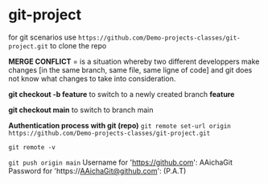 # git-project
for git scenarios
use ```https://github.com/Demo-projects-classes/git-project.git``` to clone the repo

**MERGE CONFLICT** = is a situation whereby two different developpers make changes [in the same branch, same file, same ligne of code] and git does not know what changes to take into consideration.

**git checkout -b feature** to switch to a newly  created branch **feature**

**git checkout main** to switch to branch main

**Authentication process with git (repo)**
```git remote set-url origin https://github.com/Demo-projects-classes/git-project.git```

```git remote -v```

```git push origin main```
Username for 'https://github.com': AAichaGit
Password for 'https://AAichaGit@github.com': (P.A.T)

